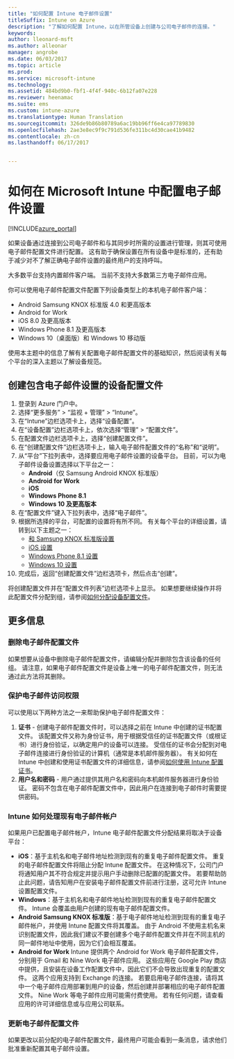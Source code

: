 ```yaml
---
title: "如何配置 Intune 电子邮件设置"
titleSuffix: Intune on Azure
description: "了解如何配置 Intune，以在所管设备上创建与公司电子邮件的连接。"
keywords: 
author: lleonard-msft
ms.author: alleonar
manager: angrobe
ms.date: 06/03/2017
ms.topic: article
ms.prod: 
ms.service: microsoft-intune
ms.technology: 
ms.assetid: 484bd9b0-fbf1-4f4f-940c-6b12fa07e228
ms.reviewer: heenamac
ms.suite: ems
ms.custom: intune-azure
ms.translationtype: Human Translation
ms.sourcegitcommit: 326de9b86b80789a6ac19bb96ff6e4ca97789830
ms.openlocfilehash: 2ae3e8ec9f9c791d536fe311bc4d30cae41b9482
ms.contentlocale: zh-cn
ms.lasthandoff: 06/17/2017


---
```


# <a name="how-to-configure-email-settings-in-microsoft-intune"></a>如何在 Microsoft Intune 中配置电子邮件设置

[!INCLUDE[azure_portal](./includes/azure_portal.md)]

如果设备通过连接到公司电子邮件和与其同步时所需的设置进行管理，则其可使用电子邮件配置文件进行配置。 这有助于确保设置在所有设备中是标准的，还有助于减少对不了解正确电子邮件设置的最终用户的支持呼叫。

大多数平台支持内置邮件客户端。 当前不支持大多数第三方电子邮件应用。

你可以使用电子邮件配置文件配置下列设备类型上的本机电子邮件客户端：

- Android Samsung KNOX 标准版 4.0 和更高版本
- Android for Work
- iOS 8.0 及更高版本
- Windows Phone 8.1 及更高版本
- Windows 10（桌面版）和 Windows 10 移动版

使用本主题中的信息了解有关配置电子邮件配置文件的基础知识，然后阅读有关每个平台的深入主题以了解设备规范。

## <a name="create-a-device-profile-containing-email-settings"></a>创建包含电子邮件设置的设备配置文件

1. 登录到 Azure 门户中。
2. 选择“更多服务” > “监视 + 管理” > “Intune”。
3. 在“Intune”边栏选项卡上，选择“设备配置”。
2. 在“设备配置”边栏选项卡上，依次选择“管理” > “配置文件”。
3. 在配置文件边栏选项卡上，选择“创建配置文件”。
4. 在“创建配置文件”边栏选项卡上，输入电子邮件配置文件的“名称”和“说明”。
5. 从“平台”下拉列表中，选择要应用电子邮件设置的设备平台。 目前，可以为电子邮件设备设置选择以下平台之一：
    - **Android**（仅 Samsung Android KNOX 标准版）
    - **Android for Work**
    - **iOS**
    - **Windows Phone 8.1**
    - **Windows 10 及更高版本**
6. 在“配置文件”键入下拉列表中，选择“电子邮件”。
7. 根据所选择的平台，可配置的设置将有所不同。 有关每个平台的详细设置，请转到以下主题之一：
    - [ 和 Samsung KNOX 标准版设置](email-settings-android.md)
    - [iOS 设置](email-settings-ios.md)
    - [Windows Phone 8.1 设置](email-settings-windows-phone-8-1.md)
    - [Windows 10 设置](email-settings-windows-10.md)
8. 完成后，返回“创建配置文件”边栏选项卡，然后点击“创建”。

将创建配置文件并在“配置文件列表”边栏选项卡上显示。
如果想要继续操作并将此配置文件分配到组，请参阅[如何分配设备配置文件](device-profile-assign.md)。

## <a name="further-information"></a>更多信息

### <a name="remove-an-email-profile"></a>删除电子邮件配置文件

如果想要从设备中删除电子邮件配置文件，请编辑分配并删除包含该设备的任何组。 请注意，如果电子邮件配置文件是设备上唯一的电子邮件配置文件，则无法通过此方法将其删除。

### <a name="securing-email-access"></a>保护电子邮件访问权限

可以使用以下两种方法之一来帮助保护电子邮件配置文件：

1. **证书** - 创建电子邮件配置文件时，可以选择之前在 Intune 中创建的证书配置文件。 该配置文件又称为身份证书，用于根据受信任的证书配置文件（或根证书）进行身份验证，以确定用户的设备可以连接。 受信任的证书会分配到对电子邮件连接进行身份验证的计算机（通常是本机邮件服务器）。
有关如何在 Intune 中创建和使用证书配置文件的详细信息，请参阅[如何使用 Intune 配置证书](certificates-configure.md)。
2. **用户名和密码** - 用户通过提供其用户名和密码向本机邮件服务器进行身份验证。
密码不包含在电子邮件配置文件中，因此用户在连接到电子邮件时需要提供密码。


### <a name="how-intune-handles-existing-email-accounts"></a>Intune 如何处理现有电子邮件帐户

如果用户已配置电子邮件帐户，Intune 电子邮件配置文件分配结果将取决于设备平台：

- **iOS**：基于主机名和电子邮件地址检测到现有的重复电子邮件配置文件。 重复的电子邮件配置文件将阻止分配 Intune 配置文件。 在这种情况下，公司门户将通知用户其不符合规定并提示用户手动删除已配置的配置文件。 若要帮助防止此问题，请告知用户在安装电子邮件配置文件前进行注册，这可允许 Intune 设置配置文件。
- **Windows**：基于主机名和电子邮件地址检测到现有的重复电子邮件配置文件。 Intune 会覆盖由用户创建的现有电子邮件配置文件。
- **Android Samsung KNOX 标准版**：基于电子邮件地址检测到现有的重复电子邮件帐户，并使用 Intune 配置文件将其覆盖。
由于 Android 不使用主机名来识别配置文件，因此我们建议不要创建多个电子邮件配置文件并在不同主机的同一邮件地址中使用，因为它们会相互覆盖。
- **Android for Work** Intune 提供两个 Android for Work 电子邮件配置文件，分别用于 Gmail 和 Nine Work 电子邮件应用。 这些应用在 Google Play 商店中提供，且安装在设备工作配置文件中，因此它们不会导致出现重复的配置文件。 这两个应用支持到 Exchange 的连接。 若要启用电子邮件连接，请将其中一个电子邮件应用部署到用户的设备，然后创建并部署相应的电子邮件配置文件。 Nine Work 等电子邮件应用可能需付费使用。 若有任何问题，请查看应用的许可详细信息或与应用公司联系。

### <a name="update-an-email-profile"></a>更新电子邮件配置文件

如果更改以前分配的电子邮件配置文件，最终用户可能会看到一条消息，请求他们批准重新配置其电子邮件设置。

